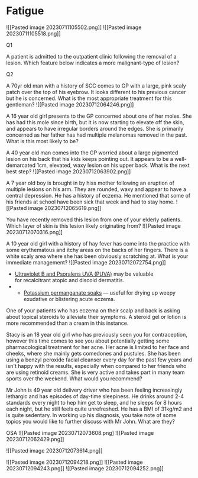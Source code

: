 # Fatigue
![[Pasted image 20230711105502.png]]
![[Pasted image 20230711105518.png]]


Q1

A patient is admitted to the outpatient clinic following the removal of a lesion. Which feature below indicates a more malignant-type of lesion?

Q2

A 70yr old man with a history of SCC comes to GP with a large, pink scaly patch over the top of his eyebrow. It looks different to his previous cancer but he is concerned. What is the most appropriate treatment for this gentleman?
![[Pasted image 20230712064246.png]]


A 16 year old girl presents to the GP concerned about one of her moles. She has had this mole since birth, but it is now starting to elevate off the skin, and appears to have irregular borders around the edges. She is primarily concerned as her father has had multiple melanomas removed in the past. What is this most likely to be?


A 40 year old man comes into the GP worried about a large pigmented lesion on his back that his kids keeps pointing out. It appears to be a well-demarcated 1cm, elevated, waxy lesion on his upper back. What is the next best step?
![[Pasted image 20230712063902.png]]


A 7 year old boy is brought in by hiss mother following an eruption of multiple lesions on his arm. They are rounded, waxy and appear to have a central depression. He has a history of eczema. He mentioned that some of his friends at school have been sick that week and had to stay home. 
![[Pasted image 20230712065619.png]]


You have recently removed this lesion from one of your elderly patients. Which layer of skin is this lesion likely originating from?
![[Pasted image 20230712070316.png]]

A 10 year old girl with a history of hay fever has come into the practice with some erythematous and itchy areas on the backs of her fingers. There is a white scaly area where she has been obviously scratching at. What is your immediate management?
![[Pasted image 20230712072754.png]]

- [Ultraviolet B and Psoralens UVA (PUVA)](https://dermnetnz.org/topics/puva-photochemotherapy) may be valuable for recalcitrant atopic and discoid dermatitis.
- - [Potassium permanganate soaks](https://dermnetnz.org/topics/potassium-permanganate) — useful for drying up weepy exudative or blistering acute eczema.


One of your patients who has eczema on their scalp and back is asking about topical steroids to alleviate their symptoms. A steroid gel or lotion is more recommended than a cream in this instance.

Stacy is an 18 year old girl who has previously seen you for contraception, however this time comes to see you about potentially getting some pharmacological treatment for her acne. Her acne is limited to her face and cheeks, where she mainly gets comedones and pustules. She has been using a benzyl peroxide facial cleanser every day for the past few years and isn't happy with the results, especially when compared to her friends who are using retinoid creams. She is very active and takes part in many team sports over the weekend. What would you recommend?

Mr John is 49 year old delivery driver who has been feeling increasingly lethargic and has episodes of day-time sleepiness. He drinks around 2-4 standards every night to hep him get to sleep, and he sleeps for 8 hours each night, but he still feels quite unrefreshed. He has a BMI of 31kg/m2 and is quite sedentary. In working up his diagnosis, you take note of some topics you would like to further discuss with Mr John. What are they?

OSA
![[Pasted image 20230712073608.png]
![[Pasted image 20230712062429.png]]

![[Pasted image 20230712073614.png]]


![[Pasted image 20230712094218.png]]
![[Pasted image 20230712094243.png]]
![[Pasted image 20230712094252.png]]